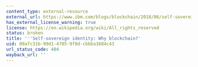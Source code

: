 ```yaml
---
content_type: external-resource
external_url: https://www.ibm.com/blogs/blockchain/2018/06/self-sovereign-identity-why-blockchain/
has_external_license_warning: true
license: https://en.wikipedia.org/wiki/All_rights_reserved
status: broken
title: '''Self-sovereign identity: Why blockchain?'
uid: 00afc31b-99d1-4705-9f8d-cbbba1684c43
url_status_code: 404
wayback_url: ''
---
```

